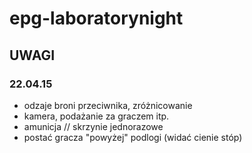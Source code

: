 # epg-laboratorynight
## UWAGI
### 22.04.15
- odzaje broni przeciwnika, zróżnicowanie
- kamera, podażanie za graczem itp.
- amunicja // skrzynie jednorazowe
- postać gracza "powyżej" podlogi (widać cienie stóp)

